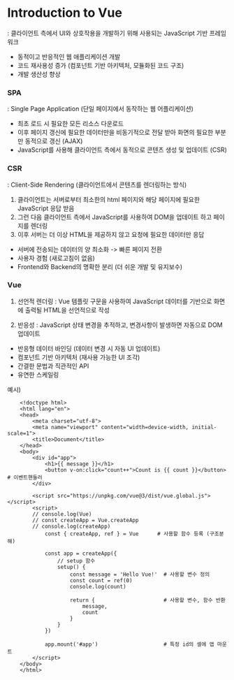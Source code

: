 # Introduction to Vue

: 클라이언트 측에서 UI와 상호작용을 개발하기 위해 사용되는 JavaScript 기반 프레임워크 

- 동적이고 반응적인 웹 애플리케이션 개발
- 코드 재사용성 증가 (컴포넌트 기반 아키텍처, 모듈화된 코드 구조)
- 개발 생산성 향상 

### SPA

: Single Page Application (단일 페이지에서 동작하는 웹 어플리케이션)

- 최초 로드 시 필요한 모든 리소스 다운로드
- 이후 페이지 갱신에 필요한 데이터만을 비동기적으로 전달 받아 화면의 필요한 부분만 동적으로 갱신 (AJAX)
- JavaScript를 사용해 클라이언트 측에서 동적으로 콘텐츠 생성 및 업데이트 (CSR)


### CSR

: Client-Side Rendering (클라이언트에서 콘텐츠를 렌더링하는 방식)

1. 클라이언트는 서버로부터 최소한의 html 페이지와 해당 페이지에 필요한 JavaScript 응답 받음
2. 그런 다음 클라이언트 측에서 JavaScript를 사용하여 DOM을 업데이트 하고 페이지를 렌더링
3. 이후 서버는 더 이상 HTML을 제공하지 않고 요청에 필요한 데이터만 응답

- 서버에 전송되는 데이터의 양 최소화 -> 빠른 페이지 전환
- 사용자 경험 (새로고침이 없음)
- Frontend와 Backend의 명확한 분리 (더 쉬운 개발 및 유지보수)

### Vue

1. 선언적 렌더링 : Vue 템플릿 구문을 사용하여 JavaScript 데이터를 기반으로 화면에 출력될 HTML을 선언적으로 작성

2. 반응성 : JavaScript 상태 변경을 추적하고, 변경사항이 발생하면 자동으로 DOM 업데이트 

- 반응형 데이터 바인딩 (데이터 변경 시 자동 UI 업데이트)
- 컴포넌트 기반 아키텍처 (재사용 가능한 UI 조각)
- 간결한 문법과 직관적인 API
- 유연한 스케일링 

예시)

        <!doctype html>
        <html lang="en">
        <head>
            <meta charset="utf-8">
            <meta name="viewport" content="width=device-width, initial-scale=1">
            <title>Document</title>
        </head>
        <body>
            <div id="app">
                <h1>{{ message }}</h1>
                <button v-on:click="count++">Count is {{ count }}</button>   # 이벤트핸들러 
            </div>
            
            <script src="https://unpkg.com/vue@3/dist/vue.global.js"></script>
            <script>
            // console.log(Vue)
            // const createApp = Vue.createApp
            // console.log(createApp)
                const { createApp, ref } = Vue      # 사용할 함수 등록 (구조분해) 

                const app = createApp({
                    // setup 함수
                    setup() {
                        const message = 'Hello Vue!'  # 사용할 변수 정의 
                        const count = ref(0)
                        console.log(count)

                        return {                      # 사용할 변수, 함수 반환 
                            message,
                            count 
                        }
                    }
                })

                app.mount('#app')                     # 특정 id의 셀에 앱 마운트 
            </script>
        </body>
        </html>